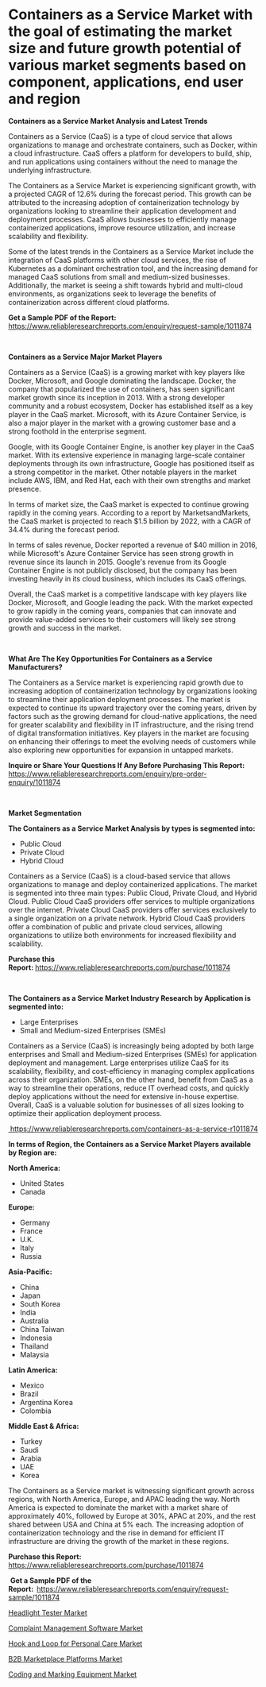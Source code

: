<p><h1>Containers as a Service Market with the goal of estimating the market size and future growth potential of various market segments based on component, applications, end user and region</h1></p><p><strong>Containers as a Service Market Analysis and Latest Trends</strong></p>
<p><p>Containers as a Service (CaaS) is a type of cloud service that allows organizations to manage and orchestrate containers, such as Docker, within a cloud infrastructure. CaaS offers a platform for developers to build, ship, and run applications using containers without the need to manage the underlying infrastructure.</p><p>The Containers as a Service Market is experiencing significant growth, with a projected CAGR of 12.6% during the forecast period. This growth can be attributed to the increasing adoption of containerization technology by organizations looking to streamline their application development and deployment processes. CaaS allows businesses to efficiently manage containerized applications, improve resource utilization, and increase scalability and flexibility.</p><p>Some of the latest trends in the Containers as a Service Market include the integration of CaaS platforms with other cloud services, the rise of Kubernetes as a dominant orchestration tool, and the increasing demand for managed CaaS solutions from small and medium-sized businesses. Additionally, the market is seeing a shift towards hybrid and multi-cloud environments, as organizations seek to leverage the benefits of containerization across different cloud platforms.</p></p>
<p><strong>Get a Sample PDF of the Report:&nbsp;</strong> <a href="https://www.reliableresearchreports.com/enquiry/request-sample/1011874">https://www.reliableresearchreports.com/enquiry/request-sample/1011874</a></p>
<p>&nbsp;</p>
<p><strong>Containers as a Service Major Market Players</strong></p>
<p><p>Containers as a Service (CaaS) is a growing market with key players like Docker, Microsoft, and Google dominating the landscape. Docker, the company that popularized the use of containers, has seen significant market growth since its inception in 2013. With a strong developer community and a robust ecosystem, Docker has established itself as a key player in the CaaS market. Microsoft, with its Azure Container Service, is also a major player in the market with a growing customer base and a strong foothold in the enterprise segment.</p><p>Google, with its Google Container Engine, is another key player in the CaaS market. With its extensive experience in managing large-scale container deployments through its own infrastructure, Google has positioned itself as a strong competitor in the market. Other notable players in the market include AWS, IBM, and Red Hat, each with their own strengths and market presence.</p><p>In terms of market size, the CaaS market is expected to continue growing rapidly in the coming years. According to a report by MarketsandMarkets, the CaaS market is projected to reach $1.5 billion by 2022, with a CAGR of 34.4% during the forecast period.</p><p>In terms of sales revenue, Docker reported a revenue of $40 million in 2016, while Microsoft's Azure Container Service has seen strong growth in revenue since its launch in 2015. Google's revenue from its Google Container Engine is not publicly disclosed, but the company has been investing heavily in its cloud business, which includes its CaaS offerings.</p><p>Overall, the CaaS market is a competitive landscape with key players like Docker, Microsoft, and Google leading the pack. With the market expected to grow rapidly in the coming years, companies that can innovate and provide value-added services to their customers will likely see strong growth and success in the market.</p></p>
<p>&nbsp;</p>
<p><strong>What Are The Key Opportunities For Containers as a Service Manufacturers?</strong></p>
<p><p>The Containers as a Service market is experiencing rapid growth due to increasing adoption of containerization technology by organizations looking to streamline their application deployment processes. The market is expected to continue its upward trajectory over the coming years, driven by factors such as the growing demand for cloud-native applications, the need for greater scalability and flexibility in IT infrastructure, and the rising trend of digital transformation initiatives. Key players in the market are focusing on enhancing their offerings to meet the evolving needs of customers while also exploring new opportunities for expansion in untapped markets.</p></p>
<p><strong>Inquire or Share Your Questions If Any Before Purchasing This Report:</strong> <a href="https://www.reliableresearchreports.com/enquiry/pre-order-enquiry/1011874">https://www.reliableresearchreports.com/enquiry/pre-order-enquiry/1011874</a></p>
<p>&nbsp;</p>
<p><strong>Market Segmentation</strong></p>
<p><strong>The Containers as a Service Market Analysis by types is segmented into:</strong></p>
<p><ul><li>Public Cloud</li><li>Private Cloud</li><li>Hybrid Cloud</li></ul></p>
<p><p>Containers as a Service (CaaS) is a cloud-based service that allows organizations to manage and deploy containerized applications. The market is segmented into three main types: Public Cloud, Private Cloud, and Hybrid Cloud. Public Cloud CaaS providers offer services to multiple organizations over the internet. Private Cloud CaaS providers offer services exclusively to a single organization on a private network. Hybrid Cloud CaaS providers offer a combination of public and private cloud services, allowing organizations to utilize both environments for increased flexibility and scalability.</p></p>
<p><strong>Purchase this Report:&nbsp;</strong><a href="https://www.reliableresearchreports.com/purchase/1011874">https://www.reliableresearchreports.com/purchase/1011874</a></p>
<p>&nbsp;</p>
<p><strong>The Containers as a Service Market Industry Research by Application is segmented into:</strong></p>
<p><ul><li>Large Enterprises</li><li>Small and Medium-sized Enterprises (SMEs)</li></ul></p>
<p><p>Containers as a Service (CaaS) is increasingly being adopted by both large enterprises and Small and Medium-sized Enterprises (SMEs) for application deployment and management. Large enterprises utilize CaaS for its scalability, flexibility, and cost-efficiency in managing complex applications across their organization. SMEs, on the other hand, benefit from CaaS as a way to streamline their operations, reduce IT overhead costs, and quickly deploy applications without the need for extensive in-house expertise. Overall, CaaS is a valuable solution for businesses of all sizes looking to optimize their application deployment process.</p></p>
<p><a href="https://www.reliableresearchreports.com/containers-as-a-service-r1011874">&nbsp;https://www.reliableresearchreports.com/containers-as-a-service-r1011874</a></p>
<p><strong>In terms of Region, the Containers as a Service Market Players available by Region are:</strong></p>
<p>
    <p> <strong> North America: </strong>
        <ul>
            <li>United States</li>
            <li>Canada</li>
        </ul>
        </p> 
    <p> <strong> Europe: </strong>
        <ul>
            <li>Germany</li>
            <li>France</li>
            <li>U.K.</li>
            <li>Italy</li>
            <li>Russia</li>
        </ul>
        </p> 
    <p> <strong> Asia-Pacific: </strong>
        <ul>
            <li>China</li>
            <li>Japan</li>
            <li>South Korea</li>
            <li>India</li>
            <li>Australia</li>
            <li>China Taiwan</li>
            <li>Indonesia</li>
            <li>Thailand</li>
            <li>Malaysia</li>
        </ul>
        </p> 
    <p> <strong> Latin America: </strong>
        <ul>
            <li>Mexico</li>
            <li>Brazil</li>
            <li>Argentina Korea</li>
            <li>Colombia</li>
        </ul>
        </p> 
    <p> <strong> Middle East & Africa: </strong>
        <ul>
            <li>Turkey</li>
            <li>Saudi</li>
            <li>Arabia</li>
            <li>UAE</li>
            <li>Korea</li>
        </ul>
    </p>
    </p>
<p><p>The Containers as a Service market is witnessing significant growth across regions, with North America, Europe, and APAC leading the way. North America is expected to dominate the market with a market share of approximately 40%, followed by Europe at 30%, APAC at 20%, and the rest shared between USA and China at 5% each. The increasing adoption of containerization technology and the rise in demand for efficient IT infrastructure are driving the growth of the market in these regions.</p></p>
<p><strong>Purchase this Report: </strong><a href="https://www.reliableresearchreports.com/purchase/1011874">https://www.reliableresearchreports.com/purchase/1011874</a></p>
<p>&nbsp;<strong>Get a Sample PDF of the Report:&nbsp;&nbsp;</strong><a href="https://www.reliableresearchreports.com/enquiry/request-sample/1011874">https://www.reliableresearchreports.com/enquiry/request-sample/1011874</a></p>
<p><strong></strong></p>
<p><p><a href="https://medium.com/@nettieboyle28/future-trends-in-global-headlight-tester-market-market-insights-and-analysis-from-2024-to-2031-in-bd5e3cdbd767">Headlight Tester Market</a></p><p><a href="https://github.com/HowardDelgaXXfnf/Market-Research-Report-List-1/blob/main/complaint-management-software-market.md">Complaint Management Software Market</a></p><p><a href="https://www.linkedin.com/pulse/global-hook-loop-personal-care-mar-fortitude-research-socpc?trackingId=gXNcmGpqR72iEaXh%2Fsq1GA%3D%3D">Hook and Loop for Personal Care Market</a></p><p><a href="https://github.com/ofpaqrof92/Market-Research-Report-List-1/blob/main/b2b-marketplace-platforms-market.md">B2B Marketplace Platforms Market</a></p><p><a href="https://medium.com/@kaceyrath_40350/insights-into-the-coding-and-marking-equipment-market-market-players-market-size-geographical-7f9383dd4460">Coding and Marking Equipment Market</a></p></p>